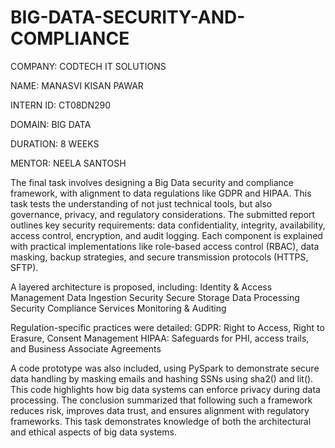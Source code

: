 # BIG-DATA-SECURITY-AND-COMPLIANCE

COMPANY: CODTECH IT SOLUTIONS

NAME: MANASVI KISAN PAWAR

INTERN ID: CT08DN290

DOMAIN: BIG DATA

DURATION: 8 WEEKS

MENTOR: NEELA SANTOSH

The final task involves designing a Big Data security and compliance framework, with alignment to data regulations like GDPR and HIPAA. This task tests the understanding of not just technical
tools, but also governance, privacy, and regulatory considerations.
The submitted report outlines key security requirements: data confidentiality, integrity, availability, access control, encryption, and audit logging. Each component is explained with
practical implementations like role-based access control (RBAC), data masking, backup strategies, and secure transmission protocols (HTTPS, SFTP).

A layered architecture is proposed, including:
Identity & Access Management
Data Ingestion Security
Secure Storage
Data Processing Security
Compliance Services
Monitoring & Auditing

Regulation-specific practices were detailed:
GDPR: Right to Access, Right to Erasure, Consent Management
HIPAA: Safeguards for PHI, access trails, and Business Associate Agreements

A code prototype was also included, using PySpark to demonstrate secure data handling by masking emails and hashing SSNs using sha2() and lit(). This code highlights how big data systems can
enforce privacy during data processing.
The conclusion summarized that following such a framework reduces risk, improves data trust, and ensures alignment with regulatory frameworks. This task demonstrates knowledge of both the
architectural and ethical aspects of big data systems.

